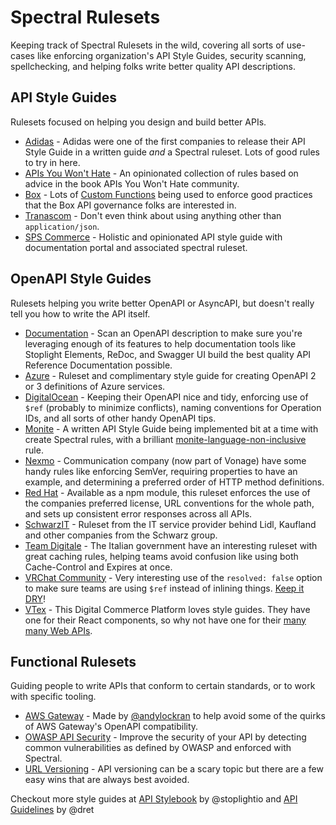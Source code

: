 # Spectral Rulesets

Keeping track of Spectral Rulesets in the wild, covering all sorts of use-cases like enforcing organization's API Style Guides, security scanning, spellchecking, and helping folks write better quality API descriptions.

## API Style Guides

Rulesets focused on helping you design and build better APIs.

- [Adidas](https://github.com/adidas/api-guidelines/blob/master/.spectral.yml) - Adidas were one of the first companies to release their API Style Guide in a written guide _and_ a Spectral ruleset. Lots of good rules to try in here.
- [APIs You Won't Hate](https://github.com/apisyouwonthate/style-guide) - An opinionated collection of rules based on advice in the book APIs You Won't Hate community. 
- [Box](https://github.com/box/box-openapi/blob/main/.spectral.yml) - Lots of [Custom Functions](https://meta.stoplight.io/docs/spectral/ZG9jOjI1MTkw-custom-functions) being used to enforce good practices that the Box API governance folks are interested in.
- [Tranascom](https://github.com/transcom/mymove/blob/master/swagger-def/.spectral.yml) - Don't even think about using anything other than `application/json`.
- [SPS Commerce](https://github.com/spscommerce/sps-api-standards) - Holistic and opinionated API style guide with documentation portal and associated spectral ruleset.

## OpenAPI Style Guides

Rulesets helping you write better OpenAPI or AsyncAPI, but doesn't really tell you how to write the API itself.

- [Documentation](https://github.com/stoplightio/spectral-documentation) - Scan an OpenAPI description to make sure you're leveraging enough of its features to help documentation tools like Stoplight Elements, ReDoc, and Swagger UI build the best quality API Reference Documentation possible.
- [Azure](https://github.com/Azure/azure-api-style-guide/blob/main/spectral.yaml) - Ruleset and complimentary style guide for creating OpenAPI 2 or 3 definitions of Azure services.
- [DigitalOcean](https://github.com/digitalocean/openapi/blob/main/spectral/ruleset.yml) - Keeping their OpenAPI nice and tidy, enforcing use of `$ref` (probably to minimize conflicts), naming conventions for Operation IDs, and all sorts of other handy OpenAPI tips.
- [Monite](https://github.com/team-monite/api-style-guide/blob/main/Guidelines.md) - A written API Style Guide being implemented bit at a time with create Spectral rules, with a brilliant [monite-language-non-inclusive](https://github.com/team-monite/api-style-guide/blob/main/spectral/monite.section2-language.yaml) rule.
- [Nexmo](https://github.com/Nexmo/api-specification/blob/main/.spectral.yml) - Communication company (now part of Vonage) have some handy rules like enforcing SemVer, requiring properties to have an example, and determining a preferred order of HTTP method definitions.
- [Red Hat](https://github.com/redhat-developer/app-services-api-guidelines/tree/main/spectral) - Available as a npm module, this ruleset enforces the use of the companies preferred license, URL conventions for the whole path, and sets up consistent error responses across all APIs.
- [SchwarzIT](https://github.com/SchwarzIT/api-linter-rules/blob/main/spectral.yml) - Ruleset from the IT service provider behind Lidl, Kaufland and other companies from the Schwarz group.
- [Team Digitale](https://github.com/teamdigitale/api-openapi-samples/blob/master/.spectral.yml) - The Italian government have an interesting ruleset with great caching rules, helping teams avoid confusion like using both Cache-Control and Expires at once.
- [VRChat Community](https://github.com/vrchatapi/specification/blob/main/.spectral.yaml) - Very interesting use of the `resolved: false` option to make sure teams are using `$ref` instead of inlining things. [Keep it DRY](https://blog.stoplight.io/keeping-openapi-dry-and-portable)!
- [VTex](https://github.com/vtex/openapi-schemas/blob/master/.spectral.yml) - This Digital Commerce Platform loves style guides. They have one for their React components, so why not have one for their [many many Web APIs](https://github.com/vtex/openapi-schemas).

## Functional Rulesets

Guiding people to write APIs that conform to certain standards, or to work with specific tooling.

- [AWS Gateway](https://github.com/andylockran/spectral-aws-apigateway-ruleset) - Made by [@andylockran](https://github.com/andylockran) to help avoid some of the quirks of AWS Gateway's OpenAPI compatibility. 
- [OWASP API Security](https://github.com/stoplightio/spectral-owasp-ruleset) - Improve the security of your API by detecting common vulnerabilities as defined by OWASP and enforced with Spectral. 
- [URL Versioning](https://github.com/stoplightio/spectral-url-versioning) - API versioning can be a scary topic but there are a few easy wins that are always best avoided.

Checkout more style guides at [API Stylebook](apistylebook.stoplight.io) by @stoplightio and [API Guidelines](https://dret.github.io/guidelines/) by @dret
